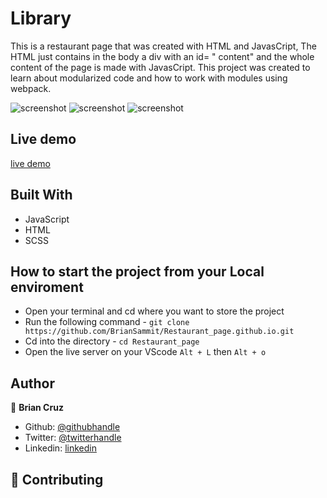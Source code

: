 # Library

This is a  restaurant page that was created with HTML and JavasCript, The HTML just contains in the body a div with an id= " content" and the whole content of the page is made with JavasCript. This project was created to learn about modularized code and how to work with modules using webpack.

![screenshot]()
![screenshot]()
![screenshot]()

## Live demo

[live demo]()

## Built With

- JavaScript
- HTML
- SCSS

## How to start the project from your Local enviroment

- Open your terminal and cd where you want to store the project
- Run the following command - `git clone https://github.com/BrianSammit/Restaurant_page.github.io.git`
- Cd into the directory - `cd Restaurant_page`
- Open the live server on your VScode `Alt + L` then `Alt + o`

## Author

👤 **Brian Cruz**

- Github: [@githubhandle](https://github.com/BrianSammit)
- Twitter: [@twitterhandle](https://twitter.com/cruzsammit)
- Linkedin: [linkedin](https://www.linkedin.com/in/brian-sammit-cruz-rodriguez-5877551a8/)

## 🤝 Contributing
